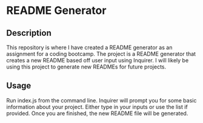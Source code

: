 # README Generator

## Description

This repository is where I have created a README generator as an assignment for a coding bootcamp. The project is a README generator that creates a new README based off user input using Inquirer. I will likely be using this project to generate new READMEs for future projects.

## Usage

Run index.js from the command line. Inquirer will prompt you for some basic information about your project. Either type in your inputs or use the list if provided. Once you are finished, the new README file will be generated.